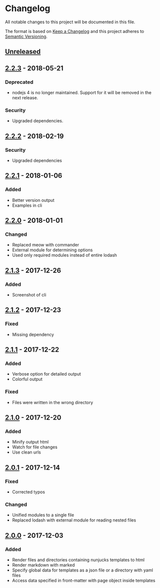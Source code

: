 # Changelog

All notable changes to this project will be documented in this file.

The format is based on [Keep a Changelog](http://keepachangelog.com/en/1.0.0/)
and this project adheres to [Semantic Versioning](http://semver.org/spec/v2.0.0.html).

## [Unreleased]

## [2.2.3] - 2018-05-21

### Deprecated
* nodejs 4 is no longer maintained. Support for it will be removed in the next release.

### Security
* Upgraded dependencies.

## [2.2.2] - 2018-02-19

### Security
* Upgraded dependencies

## [2.2.1] - 2018-01-06

### Added
* Better version output
* Examples in cli

## [2.2.0] - 2018-01-01

### Changed
* Replaced meow with commander
* External module for determining options
* Used only required modules instead of entire lodash

## [2.1.3] - 2017-12-26

### Added
* Screenshot of cli

## [2.1.2] - 2017-12-23

### Fixed
* Missing dependency

## [2.1.1] - 2017-12-22

### Added
* Verbose option for detailed output
* Colorful output

### Fixed
* Files were written in the wrong directory

## [2.1.0] - 2017-12-20

### Added
* Minify output html
* Watch for file changes
* Use clean urls

## [2.0.1] - 2017-12-14

### Fixed
* Corrected typos

### Changed
* Unified modules to a single file
* Replaced lodash with external module for reading nested files

## [2.0.0] - 2017-12-03

### Added
* Render files and directories containing nunjucks templates to html
* Render markdown with marked
* Specify global data for templates as a json file or a directory with yaml files
* Access data specified in front-matter with page object inside templates

[Unreleased]: https://github.com/mohitsinghs/njk/compare/v2.2.3...HEAD
[2.2.3]: https://github.com/mohitsinghs/njk/compare/v2.2.2...v2.2.3
[2.2.2]: https://github.com/mohitsinghs/njk/compare/v2.2.1...v2.2.2
[2.2.1]: https://github.com/mohitsinghs/njk/compare/v2.2.0...v2.2.1
[2.2.0]: https://github.com/mohitsinghs/njk/compare/v2.1.3...v2.2.0
[2.1.3]: https://github.com/mohitsinghs/njk/compare/v2.1.2...v2.1.3
[2.1.2]: https://github.com/mohitsinghs/njk/compare/v2.1.1...v2.1.2
[2.1.1]: https://github.com/mohitsinghs/njk/compare/v2.1.0...v2.1.1
[2.1.0]: https://github.com/mohitsinghs/njk/compare/v2.0.1...v2.1.0
[2.0.1]: https://github.com/mohitsinghs/njk/compare/v2.0.0...v2.0.1
[2.0.0]: https://github.com/mohitsinghs/njk/compare/v1.1.6...v2.0.0
